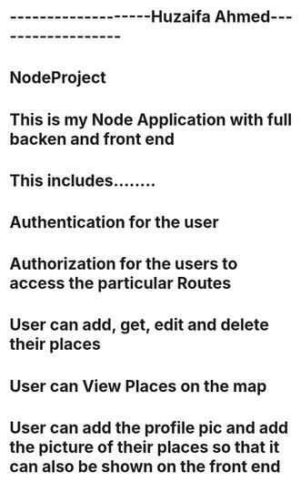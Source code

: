 # -------------------Huzaifa Ahmed------------------


# NodeProject
# This is my Node Application with full backen and front end
# This includes........
# Authentication for the user
# Authorization for the users to access the particular Routes
# User can add, get, edit and delete their places
# User can View Places on the map
# User can add the profile pic and add the picture of their places so that it can also be shown on the front end
